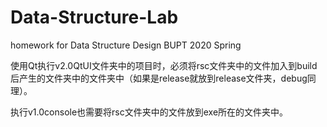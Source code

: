 # Data-Structure-Lab
homework for Data Structure Design BUPT 2020 Spring

使用Qt执行v2.0QtUI文件夹中的项目时，必须将rsc文件夹中的文件加入到build后产生的文件夹中的文件夹中（如果是release就放到release文件夹，debug同理）。

执行v1.0console也需要将rsc文件夹中的文件放到exe所在的文件夹中。
